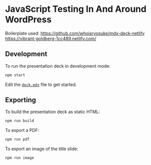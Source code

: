# JavaScript Testing In And Around WordPress

Boilerplate used: https://github.com/whoisryosuke/mdx-deck-netlify
https://vibrant-goldberg-1cc489.netlify.com/

## Development

To run the presentation deck in development mode:

```sh
npm start
```

Edit the [`deck.mdx`](deck.mdx) file to get started.

## Exporting

To build the presentation deck as static HTML:

```sh
npm run build
```

To export a PDF:

```sh
npm run pdf
```

To export an image of the title slide:

```sh
npm run image
```
